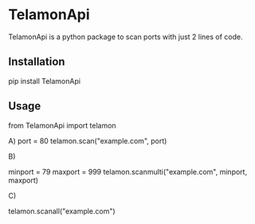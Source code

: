 # TelamonApi

TelamonApi is a python package to scan ports with just 2 lines of code.

## Installation
pip install TelamonApi

## Usage
from TelamonApi import telamon

A)
port = 80
telamon.scan("example.com", port)

B)

minport = 79
maxport = 999
telamon.scanmulti("example.com", minport, maxport)

C)

telamon.scanall("example.com")

